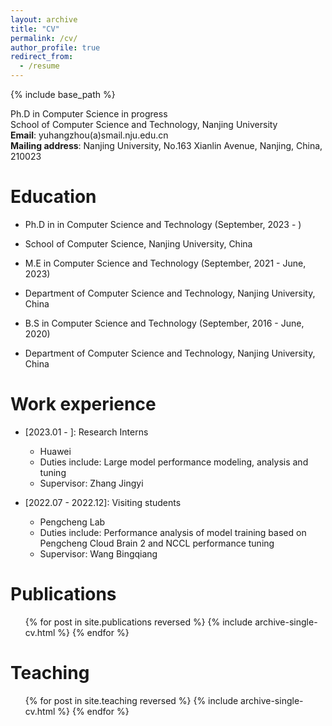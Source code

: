 ```yaml
---
layout: archive
title: "CV"
permalink: /cv/
author_profile: true
redirect_from:
  - /resume
---
```


{% include base_path %}

Ph.D in Computer Science in progress  
School of Computer Science and Technology, Nanjing University  
**Email**: yuhangzhou(a)smail.nju.edu.cn  
**Mailing address**: Nanjing University, No.163 Xianlin Avenue, Nanjing, China, 210023  

Education
======
* Ph.D in in Computer Science and Technology (September, 2023 - )
- School of Computer Science, Nanjing University, China

* M.E in Computer Science and Technology (September, 2021 - June, 2023)
- Department of Computer Science and Technology, Nanjing University, China

* B.S in Computer Science and Technology (September, 2016 - June, 2020)
- Department of Computer Science and Technology, Nanjing University, China

Work experience
======
* [2023.01 - ]: Research Interns
  * Huawei
  * Duties include: Large model performance modeling, analysis and tuning
  * Supervisor: Zhang Jingyi

* [2022.07 - 2022.12]: Visiting students
  * Pengcheng Lab
  * Duties include: Performance analysis of model training based on Pengcheng Cloud Brain 2 and NCCL performance tuning
  * Supervisor: Wang Bingqiang

Publications
======
  <ul>{% for post in site.publications reversed %}
    {% include archive-single-cv.html %}
  {% endfor %}</ul>
  

Teaching
======
  <ul>{% for post in site.teaching reversed %}
    {% include archive-single-cv.html %}
  {% endfor %}</ul>

